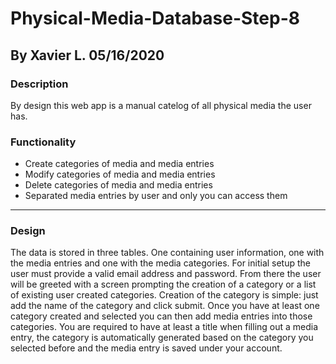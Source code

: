# Physical-Media-Database-Step-8 #
By Xavier L.
05/16/2020
---
### Description ###
By design this web app is a manual catelog of all physical media the user has.  
### Functionality ###
* Create categories of media and media entries
* Modify categories of media and media entries
* Delete categories of media and media entries
* Separated media entries by user and only you can access them
---
### Design ###
The data is stored in three tables. One containing user information, one with the media entries and one with the media categories.
For initial setup the user must provide a valid email address and password. From there the user will be greeted with a screen prompting the creation of a category or a list of existing user created categories.
Creation of the category is simple: just add the name of the category and click submit.
Once you have at least one category created and selected you can then add media entries into those categories.
You are required to have at least a title when filling out a media entry, the category is automatically generated based on the category you selected before and the media entry is saved under your account.
